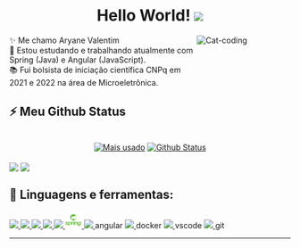 <h1 align="center">Hello World! <img src="https://raw.githubusercontent.com/MartinHeinz/MartinHeinz/master/wave.gif" width="30px"> </h1>
 
  <div>
    <img align="right" alt="Cat-coding" height="108" width="168" src="https://acegif.com/wp-content/uploads/cat-typing-2.gif">
  </div>

<p> 
 ✨ Me chamo Aryane Valentim  <br />
 🌱 Estou estudando e trabalhando atualmente com Spring (Java) e Angular (JavaScript). <br />
 📚 Fui bolsista de iniciação científica CNPq em 2021 e 2022 na área de Microeletrônica.
</p>

## ⚡ Meu Github Status


  <br/>
  <div align = "center">
   <a href="https://github.com/AryaneValentim/github-readme-stats"><img alt="Mais usado" src="https://github-readme-stats.vercel.app/api/top-langs/?username=AryaneValentim&langs_count=8&count_private=true&layout=compact&theme=react&hide_border=true&bg_color=0D1117" /></a>
    <a href="https://github.com/AryaneValentim/github-readme-stats"><img alt="Github Status" src="https://github-readme-stats.vercel.app/api?username=AryaneValentim&show_icons=true&count_private=true&theme=react&hide_border=true&bg_color=0D1117" /></a>
</div>
  <br/>
  
 <div> 
   <a href = "mailto:aryanevalentim@gmail.com"><img src="https://img.shields.io/badge/-Gmail-%23333?style=for-the-badge&logo=gmail&logoColor=white" target="_blank" align="center"></a>
  <a href="https://www.linkedin.com/in/aryanevalentim/" target="_blank"><img src="https://img.shields.io/badge/-LinkedIn-%230077B5?style=for-the-badge&logo=linkedin&logoColor=white" target="_blank" align="center"></a> 
</div>

## 🚀 Linguagens e ferramentas:
<div class="d-flex justify-content-between"> 
  <p align="left"> 
      <a href="https://www.java.com" target="_blank"> <img src="https://img.icons8.com/color/48/000000/java-coffee-cup-logo.png"/> </a>
      <a href="https://developer.mozilla.org/en-US/docs/Web/JavaScript" target="_blank"> <img src="https://img.icons8.com/color/48/000000/javascript.png"/> </a> 
      <a href="https://www.w3.org/html/" target="_blank"> <img src="https://img.icons8.com/color/48/000000/html-5.png"/> </a> 
      <a href="https://www.w3schools.com/css/" target="_blank"> <img src="https://img.icons8.com/color/48/000000/css3.png"/> </a> 
      <a href="https://getbootstrap.com" target="_blank"> <img src="https://img.icons8.com/color/48/000000/bootstrap.png"/> </a> 
      <a href="https://getbootstrap.com" target="_blank"> <img height="30" src="https://github.com/devicons/devicon/blob/master/icons/spring/spring-original-wordmark.svg"/> </a> 
      <a href="https://getbootstrap.com" target="_blank"> <img src="https://img.icons8.com/color/48/000000/bootstrap.png"/> </a>  angular
      <a href="https://getbootstrap.com" target="_blank"> <img src="https://img.icons8.com/color/48/000000/bootstrap.png"/> </a> docker
      <a href="https://getbootstrap.com" target="_blank"> <img src="https://img.icons8.com/color/48/000000/bootstrap.png"/> </a> vscode
      <a href="https://getbootstrap.com" target="_blank"> <img src="https://img.icons8.com/color/48/000000/bootstrap.png"/> </a> git
  </p>
</div>

<hr />
